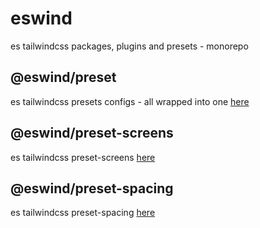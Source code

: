 # eswind

es tailwindcss packages, plugins and presets - monorepo

## @eswind/preset

es tailwindcss presets configs - all wrapped into one [here](https://github.com/esoto76/eswind/tree/main/packages/preset#readme)

## @eswind/preset-screens

es tailwindcss preset-screens [here](https://github.com/esoto76/eswind/tree/main/packages/preset-screens#readme)

## @eswind/preset-spacing

es tailwindcss preset-spacing [here](https://github.com/esoto76/eswind/tree/main/packages/preset-spacing#readme)
